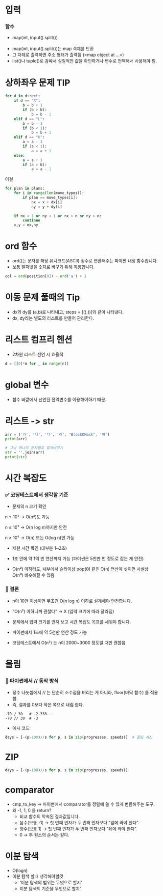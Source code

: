 # 입력
### 함수
- map(int, input().split())<br><br>
- map(int, input().split())는 map 객체를 반환
- 그 자체로 출력하면 주소 형태가 출력됨 (<map object at ...>)
- list()나 tuple()로 감싸서 실질적인 값을 확인하거나 변수로 언팩해서 사용해야 함.

# 상하좌우 문제 TIP
```py
for d in direct:
    if d == "R":
        b = b + 1
        if (b > N):
            b = b - 1
    elif d == "L":
        b = b - 1
        if (b < 1):
            b = b + 1
    elif d == "U":
        a = a - 1
        if (a < 1):
            a = a + 1
    else:
        a = a + 1
        if (a > N):
            a = a - 1
```
이걸
```py
for plan in plans:
    for i in range(len(move_types)):
        if plan == move_types[i]:
            nx = x + dx[i]
            ny = y + dy[i]
    
    if nx < 1 or ny < 1 or nx > n or ny > n:
        continue
    x,y = nx,ny
```

# ord 함수
- ord()는 문자를 해당 유니코드(ASCII) 정수로 변환해주는 파이썬 내장 함수입니다.
- 보통 알파벳을 숫자로 바꾸기 위해 이용합니다.

```py
col = ord(position[0]) - ord('a') + 1
```

# 이동 문제 풀때의 Tip
- dx와 dy를 (a,b)로 나타내고, steps = [(),()]와 같이 나타낸다.
- dx, dy라는 별도의 리스트를 만들어 관리한다.

# 리스트 컴프리 헨션
- 2차원 리스트 선언 시 효율적
```py
d = [[0]*m for _ in range(n)]
```

# global 변수
- 함수 바깥에서 선언된 전역변수를 이용해야하기 때문.

# 리스트 -> str
```py
arr = ['가', '나', '다', '라', "BlockDMask", '마']
print(arr)

# 그냥 하나의 문자열로 합쳐버리기
str = ''.join(arr)
print(str)
```

# 시간 복잡도
### ✅ 코딩테스트에서 생각할 기준
- 문제의 n 크기 확인

n ≤ 10³ → O(n²)도 가능

n ≤ 10⁵ → O(n log n)까지만 안전

n ≥ 10⁶ → O(n) 또는 O(log n)만 가능

- 제한 시간 확인 (대부분 1~2초)

- 1초 안에 약 1억 번 연산까지 가능 (파이썬은 5천만 번 정도로 잡는 게 안전)

- O(n²) 이하라도, 내부에서 슬라이싱·pop(0) 같은 O(n) 연산이 섞이면 사실상 O(n³) 비슷해질 수 있음

### 🔑 결론
- n이 10만 이상이면 무조건 O(n log n) 이하로 설계해야 안전합니다.
- "O(n²) 이하니까 괜찮다" → X (입력 크기에 따라 달라짐)

- 문제에서 입력 크기를 먼저 보고 시간 복잡도 목표를 세워야 합니다.
- 파이썬에서 1초에 약 5천만 연산 정도 가능
- 코딩테스트에서 O(n²) 는 n이 2000~3000 정도일 때만 괜찮음

# 올림
### 📌 파이썬에서 // 동작 방식
- 정수 나눗셈에서 // 는 단순히 소수점을 버리는 게 아니라, floor(바닥 함수) 를 적용함.
- 즉, 결과를 0보다 작은 쪽으로 내림 한다.
```
-70 / 30   # -2.333...
-70 // 30  # -3
```
- 예시 코드:
```py
days = [-(p-100)//s for p, s in zip(progresses, speeds)]  # 올림 계산
```
# ZIP
```py
days = [-(p-100)//s for p, s in zip(progresses, speeds)]  
```

# comparator
- cmp_to_key → 파이썬에서 comparator를 정렬에 쓸 수 있게 변환해주는 도구.
- 왜 -1, 1, 0 을 return?
    - 비교 함수의 약속된 결과값입니다.
    - 음수(보통 -1) → 첫 번째 인자가 두 번째 인자보다 "앞에 와야 한다".
    - 양수(보통 1) → 첫 번째 인자가 두 번째 인자보다 "뒤에 와야 한다".
    - 0 → 두 원소의 순서는 같다.

# 이분 탐색
- O(logn)
- 이분 탐색 할때 생각해야할것
    - ‘이분 탐색의 범위는 무엇으로 할지’ 
    - 이분 탐색의 기준을 무엇으로 할지’